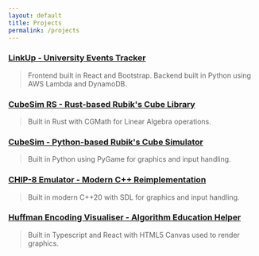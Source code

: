 ```yaml
---
layout: default
title: Projects
permalink: /projects
---
```


### [**LinkUp** - University Events Tracker](https://linkupevents.com.au)
> Frontend built in React and Bootstrap. Backend built in Python using AWS Lambda and DynamoDB.  

### [**CubeSim RS** - Rust-based Rubik's Cube Library](https://github.com/V-Wong/CubeSimRS)
> Built in Rust with CGMath for Linear Algebra operations.

### [**CubeSim** - Python-based Rubik's Cube Simulator](https://github.com/V-Wong/CubeSim)
> Built in Python using PyGame for graphics and input handling.

### [**CHIP-8 Emulator** - Modern C++ Reimplementation](https://github.com/V-Wong/chip8)
> Built in modern C++20 with SDL for graphics and input handling.

### [**Huffman Encoding Visualiser** - Algorithm Education Helper](https://vwong.dev/Huffman-Encoding)
> Built in Typescript and React with HTML5 Canvas used to render graphics.
